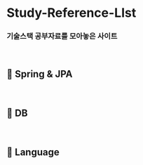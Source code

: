 # Study-Reference-LIst
### 기술스택 공부자료를 모아놓은 사이트
&nbsp; 
&nbsp;

## :blue_book: Spring & JPA 

&nbsp;

## :closed_book: DB

&nbsp;

## :notebook: Language
